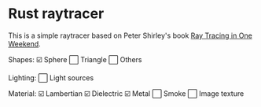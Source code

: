 # Rust raytracer

This is a simple raytracer based on Peter Shirley's book [Ray Tracing in One
Weekend](https://raytracing.github.io/books/RayTracingInOneWeekend.html).

Shapes:
☑️ Sphere 
⬜ Triangle
⬜ Others

Lighting:
⬜ Light sources

Material: 
☑️ Lambertian 
☑️ Dielectric 
☑️ Metal 
⬜ Smoke
⬜ Image texture
